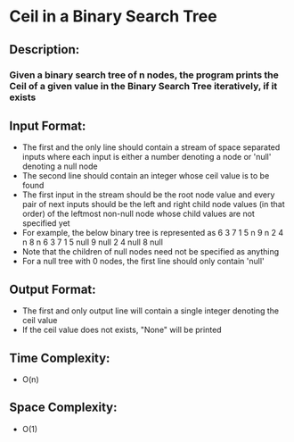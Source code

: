 # Ceil in a Binary Search Tree
## Description:
### Given a binary search tree of n nodes, the program prints the Ceil of a given value in the Binary Search Tree iteratively, if it exists
## Input Format:
* The first and the only line should contain a stream of space separated inputs where each input is either a number denoting a node or 'null' denoting a null node
* The second line should contain an integer whose ceil value is to be found
* The first input in the stream should be the root node value and every pair of next inputs should be the left and right child node values (in that order) of the leftmost non-null node whose child values are not specified yet
* For example, the below binary tree is represented as
                                                      6
                                              3               7
                                          1       5       n       9
                                        n   2   4   n           8   n
6 3 7 1 5 null 9 null 2 4 null 8 null
* Note that the children of null nodes need not be specified as anything
* For a null tree with 0 nodes, the first line should only contain 'null'
## Output Format:
* The first and only output line will contain a single integer denoting the ceil value
* If the ceil value does not exists, "None" will be printed
## Time Complexity: 
* O(n)
## Space Complexity: 
* O(1)